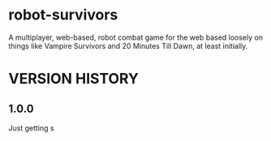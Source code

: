 # robot-survivors
A multiplayer, web-based, robot combat game for the web based loosely on things like Vampire Survivors and 20 Minutes Till Dawn, at least initially.

# VERSION HISTORY
## 1.0.0
Just getting s
